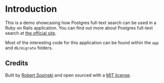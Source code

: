 Introduction
============

This is a demo showcasing how Postgres full-text search can be used in a Ruby on Rails application.  You can find out more about Postgres full-text search at [the official site](http://www.postgresql.org/docs/9.1/static/textsearch.html).

Most of the interesting code for this application can be found within the `app` and `db/migrate` folders.

Credits
-------

Built by [Robert Sosinski](http://www.robertsosinski.com) and open sourced with a [MIT license](http://github.com/robertsosinski/postgres_fulltext_example/blob/master/LICENSE).